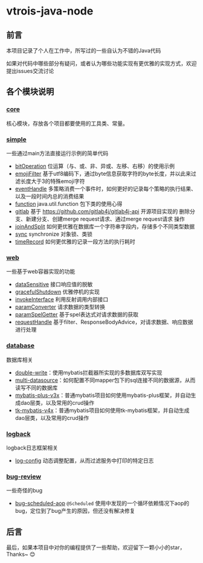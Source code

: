 # vtrois-java-node

## 前言

本项目记录了个人在工作中，所写过的一些自认为不错的Java代码

如果对代码中哪些部分有疑问，或者认为哪些功能实现有更优雅的实现方式，欢迎提出issues交流讨论

## 各个模块说明

### [core](core)

核心模块，存放各个项目都要使用的工具类、常量。

### [simple](simple)

一些通过main方法直接运行示例的简单代码

- [bitOperation](simple%2Fsrc%2Fmain%2Fjava%2Fcom%2Fjava%2Fnode%2Fsimple%2FbitOperation)
  位运算（与、或、非、异或、左移、右移）的使用示例
- [emojiFilter](simple%2Fsrc%2Fmain%2Fjava%2Fcom%2Fjava%2Fnode%2Fsimple%2FemojiFilter)
  基于utf8编码下，通过byte信息获取字符的byte长度，并以此来过滤长度大于3的特殊emoji字符
- [eventHandle](simple%2Fsrc%2Fmain%2Fjava%2Fcom%2Fjava%2Fnode%2Fsimple%2FeventHandle)
  多策略消费一个事件时，如何更好的记录每个策略的执行结果、以及一段时间内总的消费结果
- [function](simple%2Fsrc%2Fmain%2Fjava%2Fcom%2Fjava%2Fnode%2Fsimple%2Ffunction)
  java.util.function 包下类的使用心得
- [gitlab](simple%2Fsrc%2Fmain%2Fjava%2Fcom%2Fjava%2Fnode%2Fsimple%2Fgitlab)
  基于 https://github.com/gitlab4j/gitlab4j-api 开源项目实现的 删除分支、新建分支、创建merge request请求、通过merge
  request请求 操作
- [joinAndSplit](simple%2Fsrc%2Fmain%2Fjava%2Fcom%2Fjava%2Fnode%2Fsimple%2FjoinAndSplit)
  如何更优雅在数据库一个字符串字段内，存储多个不同类型数据
- [sync](simple%2Fsrc%2Fmain%2Fjava%2Fcom%2Fjava%2Fnode%2Fsimple%2Fsync)
  synchronize 对象锁、类锁
- [timeRecord](simple%2Fsrc%2Fmain%2Fjava%2Fcom%2Fjava%2Fnode%2Fsimple%2FtimeRecord)
  如何更优雅的记录一段方法的执行耗时

### [web](web)

一些基于web容器实现的功能

- [dataSensitive](web%2Fsrc%2Fmain%2Fjava%2Fcom%2Fjava%2Fnode%2Fweb%2FdataSensitive)
  接口响应值的脱敏
- [gracefulShutdown](web%2Fsrc%2Fmain%2Fjava%2Fcom%2Fjava%2Fnode%2Fweb%2FgracefulShutdown)
  优雅停机的实现
- [invokeInterface](web%2Fsrc%2Fmain%2Fjava%2Fcom%2Fjava%2Fnode%2Fweb%2FinvokeInterface)
  利用反射调用内部接口
- [paramConverter](web%2Fsrc%2Fmain%2Fjava%2Fcom%2Fjava%2Fnode%2Fweb%2FparamConverter)
  请求数据的类型转换
- [paramSpelGetter](web%2Fsrc%2Fmain%2Fjava%2Fcom%2Fjava%2Fnode%2Fweb%2FparamSpelGetter)
  基于spel表达式对请求数据的获取
- [requestHandle](web%2Fsrc%2Fmain%2Fjava%2Fcom%2Fjava%2Fnode%2Fweb%2FrequestHandle)
  基于filter、ResponseBodyAdvice，对请求数据、响应数据进行处理

### [database](database)

数据库相关

- [double-write](database%2Fdouble-write%2F)：使用mybatis拦截器所实现的多数据库双写实现
- [multi-datasource](database%2Fmulti-datasource%2F)：如何配置不同mapper包下的sql连接不同的数据源，从而读写不同的数据库
- [mybatis-plus-v3x](database%2Fmybatis-plus-v3x%2F)：普通mybatis项目如何使用mybatis-plus框架，并自动生成dao层类，以及常用的crud操作
- [tk-mybatis-v4x](database%2Ftk-mybatis-v4x%2F)：普通mybatis项目如何使用tk-mybatis框架，并自动生成dao层类，以及常用的crud操作

### [logback](logback)

logback日志框架相关

- [log-config](logback%2Flog-config) 动态调整配置，从而过滤服务中打印的特定日志

### [bug-review](bug-review)

一些奇怪的bug

- [bug-scheduled-aop](bug-review%2Fbug-scheduled-aop%2F) `@Scheduled` 使用中发现的一个循环依赖情况下aop的bug，定位到了bug产生的原因，但还没有解决修复

## 后言

最后，如果本项目中对你的编程提供了一些帮助，欢迎留下一颗小小的star，Thanks~ 😊
